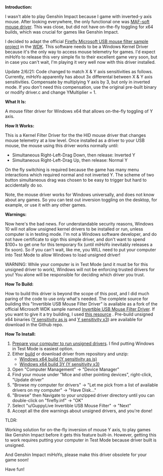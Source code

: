 **Introduction:**

I wasn't able to play Genshin Impact because I game with inverted-y axis mouse.  After looking everywhere, the only functional one was [MAF-soft mouse driver](https://www.maf-soft.de/mafmouse/).  This was close, but did not have on-the-fly toggling for x64 builds, which was crucial for games like Genshin Impact.

I decided to adapt the official [Firefly Microsoft USB mouse filter sample project](https://github.com/microsoft/Windows-driver-samples/tree/master/hid/firefly) in the [WDK](https://docs.microsoft.com/en-us/windows-hardware/drivers/download-the-wdk).  This software needs to be a Windows Kernel Driver because it's the only way to access mouse telemetry for games.  I'd expect miHoYo to release this very simple fix to their excellent game very soon, but in case you can't wait, I'm playing it very well now with this driver installed.

Update 2/6/21: Code changed to match X & Y axis sensitivities as follows. Currently, miHoYo apparently has about 3x differental between X & Y axis sensitivities.  Compensate by multiplying Y axis by 3, but only in inverted mode.  If you don't need this compensation, use the original pre-built binary or modify driver.c and change YMultiplier = 1.

**What It Is:**

A mouse filter driver for Windows x64 that allows on-the-fly toggling of Y axis.

**How It Works:**

This  is a Kernel Filter Driver for the the HID mouse driver that changes mouse telemetry at a low level.
Once installed as a driver to your USB mouse, the mouse using this driver works normally until:

* Simultaneous Right-Left-Drag Down, then release: Inverted Y
* Simultaneous Right-Left-Drag Up, then release: Normal Y

On the fly switching is required because the game has many menu interactions which required normal and not inverted Y. The scheme of two button simultaneous drag was chosen to be easy to trigger but hard to accidentally do so.

Note, the mouse driver works for Windows universally, and does not know about any games.  So you can test out inversion toggling on the desktop, for example, or use it with any other games.

**Warnings:**

Now here's the bad news.  For understandable security reasons, Windows 10 will not allow unsigned kernel drivers to be installed or run, unless computer is in testing mode.  I'm not a Windows software developer, and do not have certificate to sign this simple driver, and don't want to spend $100+ to get one for this temporary fix (until miHoYo inevitably releases a fix soon).  So if you can't wait, like me, you WILL need to put your computer into Test Mode to allow Windows to load unsigned driver!

WARNING: While your computer is in Test Mode (and it must be for this unsigned driver to work), Windows will not be enforcing trusted drivers for you!  You alone will be responsible for deciding which driver you trust.

**How To Build:**

How to build this driver is beyond the scope of this post, and I did much paring of the code to use only what's needed.  The complete source for building this "Invertible USB Mouse Filter Driver" is available as a fork of the official Microsoft WDK sample named [Invertible USB Mouse Filter Driver](https://github.com/tthk/Invertible-USB-Mouse-Driver-Filter-Driver).  If you want to give it a try building, I used
[this resource](https://docs.microsoft.com/en-us/windows-hardware/drivers/develop/building-a-driver)
.  Pre-build unsigned x64 binaries
([Y sensitivity as is](https://github.com/tthk/Windows-driver-samples/raw/master/Invertible%20USB%20Mouse%20Filter.zip)
and
[Y sensitivity x3](https://github.com/tthk/Windows-driver-samples/raw/master/Invertible%20USB%20Mouse%20Filter%203Y.zip))
are available for download in the Github repo.

**How To Install:**

1. [Prepare your computer to run unsigned drivers](https://www.maketecheasier.com/install-unsigned-drivers-windows10/).  I find putting Windows in Test Mode is easiest option.
2. Either
[build](https://docs.microsoft.com/en-us/windows-hardware/drivers/develop/building-a-driver)
or download driver from repository and unzip:
	* [Windows x64 build (Y sensitivity as is)](https://github.com/tthk/Windows-driver-samples/raw/master/Invertible%20USB%20Mouse%20Filter.zip)
	* [Windows x64 build 3Y (Y sensitivity x3)](https://github.com/tthk/Windows-driver-samples/raw/master/Invertible%20USB%20Mouse%20Filter%203Y.zip)
3. Open "Computer Management" -> "Device Manager"
4. Find your mouse under "Mice and other pointing devices", right-click, "Update driver"
5. "Browse my computer for drivers" -> "Let me pick from a list of available drivers on my computer" -> "Have Disk..."
6. "Browse" then Navigate to your unzipped driver directory until you can double-click on "firefly.inf" -> "OK"
7. Select "u/GuppyLive Invertible USB Mouse Filter" -> "Next"
8. Accept all the dire warnings about unsigned drivers, and you're done!


TLDR:

Working solution for on-the-fly inversion of mouse Y axis,  to play games like Genshin Impact before it gets this feature built-in.  However, getting this to work requires putting your computer in Test Mode because driver built is unsigned.

And Genshin Impact miHoYo, please make this driver obsolete for your game soon!

Have fun!  
